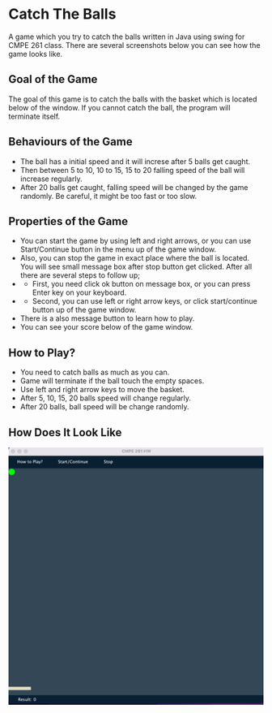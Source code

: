# Catch The Balls

A game which you try to catch the balls written in Java using swing for CMPE 261 class.
There are several screenshots below you can see how the game looks like.

## Goal of the Game

The goal of this game is to catch the balls with the basket which is located below of the window. If you cannot catch the ball, the program will terminate itself.

## Behaviours of the Game

- The ball has a initial speed and it will increse after 5 balls get caught.
- Then between 5 to 10, 10 to 15, 15 to 20 falling speed of the ball will increase regularly.
- After 20 balls get caught, falling speed will be changed by the game randomly. Be careful, it might be too fast or too slow.

## Properties of the Game

- You can start the game by using left and right arrows, or you can use Start/Continue button in the menu up of the game window.
- Also, you can stop the game in exact place where the ball is located. You will see small message box after stop button get clicked. After all there are several steps to follow up;
- - First, you need click ok button on message box, or you can press Enter key on your keyboard.
- - Second, you can use left or right arrow keys, or click start/continue button up of the game window.
- There is a also message button to learn how to play.
- You can see your score below of the game window.

## How to Play?

- You need to catch balls as much as you can.
- Game will terminate if the ball touch the empty spaces.
- Use left and right arrow keys to move the basket.
- After 5, 10, 15, 20 balls speed will change regularly.
- After 20 balls, ball speed will be change randomly.

## How Does It Look Like

![General View](/assets/images/1.png)
